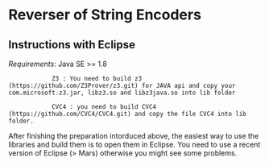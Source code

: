 # Reverser of String Encoders
Instructions with Eclipse
----------------
*Requirements*: Java SE >= 1.8

                Z3 : You need to build z3 (https://github.com/Z3Prover/z3.git) for JAVA api and copy your com.microsoft.z3.jar, libz3.so and libz3java.so into lib folder
                
                CVC4 : you need to build CVC4  (https://github.com/CVC4/CVC4.git) and copy the file CVC4 into lib folder.

After finishing the preparation intorduced above, the easiest way to use the libraries and build them is to open them in Eclipse. You need to use a recent version of Eclipse (> Mars) otherwise you might see some problems.

